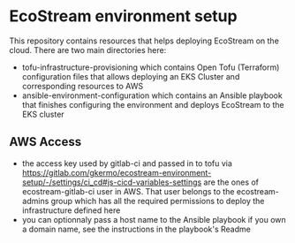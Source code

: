 # EcoStream environment setup


This repository contains resources that helps deploying EcoStream on the cloud.
There are two main directories here:
- tofu-infrastructure-provisioning which contains Open Tofu (Terraform) configuration files that allows deploying an EKS Cluster and corresponding resources to AWS
- ansible-environment-configuration which contains an Ansible playbook that finishes configuring the environment and deploys EcoStream to the EKS cluster

## AWS Access

- the access key used by gitlab-ci and passed in to tofu via https://gitlab.com/gkermo/ecostream-environment-setup/-/settings/ci_cd#js-cicd-variables-settings are the ones of ecostream-gitlab-ci user in AWS.
That user belongs to the ecostream-admins group which has all the required permissions to deploy the infrastructure defined here
- you can optionnaly pass a host name to the Ansible playbook if you own a domain name, see the instructions in the playbook's Readme
